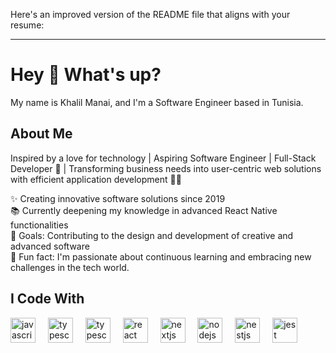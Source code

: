 Here's an improved version of the README file that aligns with your resume:

---

<h1 align="left">Hey 👋 What's up?</h1>

<p align="left">
  My name is Khalil Manai, and I'm a Software Engineer based in Tunisia.
</p>

###

<h2 align="left">About Me</h2>

<p>
  Inspired by a love for technology | Aspiring Software Engineer | Full-Stack Developer 🌟 | Transforming business needs into user-centric web solutions with efficient application development 🚀🌐
</p>

<p align="left">
  ✨ Creating innovative software solutions since 2019<br />
  📚 Currently deepening my knowledge in advanced React Native functionalities<br />
  🎯 Goals: Contributing to the design and development of creative and advanced software<br />
  🎲 Fun fact: I'm passionate about continuous learning and embracing new challenges in the tech world.
</p>



<h2 align="left">I Code With</h2>

<div align="left">
  <img src="https://cdn.jsdelivr.net/gh/devicons/devicon/icons/javascript/javascript-original.svg" height="40" alt="javascript logo" />
  <img width="12" />
  <img src="https://cdn.jsdelivr.net/gh/devicons/devicon/icons/typescript/typescript-original.svg" height="40" alt="typescript logo" />
  <img width="12" />
    <img src="https://cdn.worldvectorlogo.com/logos/react-native-1.svg" height="40" alt="typescript logo" />
  <img width="12" />
  <img src="https://cdn.jsdelivr.net/gh/devicons/devicon/icons/react/react-original.svg" height="40" alt="react logo" />
  <img width="12" />
  <img src="https://cdn.jsdelivr.net/gh/devicons/devicon/icons/nextjs/nextjs-original.svg" height="40" alt="nextjs logo" />
  <img width="12" />
  <img src="https://cdn.jsdelivr.net/gh/devicons/devicon/icons/nodejs/nodejs-original.svg" height="40" alt="nodejs logo" />
  <img width="12" />
  <img src="https://www.vectorlogo.zone/logos/springio/springio-ar21.svg" height="40" alt="nestjs logo" />
  <img width="12" />

  <img src="https://symfony.com/logos/symfony_black_02.png" height="40" alt="jest logo" />
</div>

###
